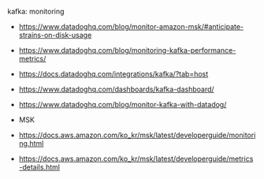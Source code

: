 
kafka: monitoring

- https://www.datadoghq.com/blog/monitor-amazon-msk/#anticipate-strains-on-disk-usage
- https://www.datadoghq.com/blog/monitoring-kafka-performance-metrics/
- https://docs.datadoghq.com/integrations/kafka/?tab=host
- https://www.datadoghq.com/dashboards/kafka-dashboard/
- https://www.datadoghq.com/blog/monitor-kafka-with-datadog/


- MSK
- https://docs.aws.amazon.com/ko_kr/msk/latest/developerguide/monitoring.html
- https://docs.aws.amazon.com/ko_kr/msk/latest/developerguide/metrics-details.html
